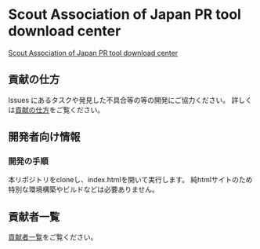 # Scout Association of Japan PR tool download center

[Scout Association of Japan PR tool download center](https://www.scout.or.jp/download/)

## 貢献の仕方
Issues にあるタスクや発見した不具合等の等の開発にご協力ください。
詳しくは[貢献の仕方](./.github/CONTRIBUTING.md)をご覧ください。

## 開発者向け情報

### 開発の手順
本リポジトリをcloneし、index.htmlを開いて実行します。
純htmlサイトのため特別な環境構築やビルドなどは必要ありません。

## 貢献者一覧
[貢献者一覧](./CONTRIBUTORS.md)をご覧ください。
